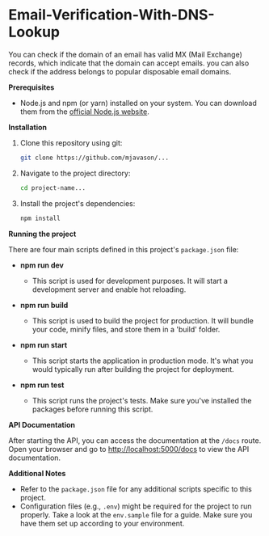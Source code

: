 # Email-Verification-With-DNS-Lookup

You can check if the domain of an email has valid MX (Mail Exchange) records, which indicate that the domain can accept emails. you can also check if the address belongs to popular disposable email domains.

**Prerequisites**

- Node.js and npm (or yarn) installed on your system. You can download them from the [official Node.js website](https://nodejs.org).

**Installation**

1. Clone this repository using git:

   ```bash
   git clone https://github.com/mjavason/...
   ```

2. Navigate to the project directory:

   ```bash
   cd project-name...
   ```

3. Install the project's dependencies:

   ```bash
   npm install
   ```

**Running the project**

There are four main scripts defined in this project's `package.json` file:

- **npm run dev**

  - This script is used for development purposes. It will start a development server and enable hot reloading.

- **npm run build**

  - This script is used to build the project for production. It will bundle your code, minify files, and store them in a 'build' folder.

- **npm run start**

  - This script starts the application in production mode. It's what you would typically run after building the project for deployment.

- **npm run test**
  - This script runs the project's tests. Make sure you've installed the packages before running this script.

**API Documentation**

After starting the API, you can access the documentation at the `/docs` route. Open your browser and go to [http://localhost:5000/docs](http://localhost:5000/docs) to view the API documentation.

**Additional Notes**

- Refer to the `package.json` file for any additional scripts specific to this project.
- Configuration files (e.g., `.env`) might be required for the project to run properly. Take a look at the `env.sample` file for a guide. Make sure you have them set up according to your environment.
